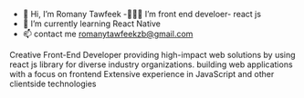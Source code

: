 - 👋 Hi, I’m Romany Tawfeek
-🧑🏽‍💻 I’m front end develoer- react js
- 🌱 I’m currently learning React Native
- 📫 contact me romanytawfeekzb@gmail.com



Creative Front-End Developer providing high-impact web solutions by using react js library for diverse industry 
organizations. building web applications with a focus on frontend Extensive experience in JavaScript and other clientside 
technologies



<!---
romany98/romany98 is a ✨ special ✨ repository because its `README.md` (this file) appears on your GitHub profile.
You can click the Preview link to take a look at your changes.
--->
